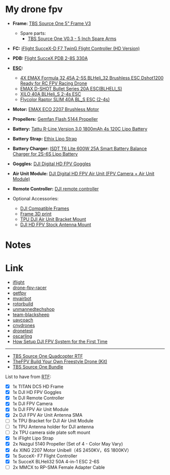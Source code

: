 # My drone fpv

 - __Frame:__ [TBS Source One 5" Frame V3](https://www.getfpv.com/tbs-source-one-5-frame-v3.html)
   - Spare parts:
     - [TBS Source One V0.3 - 5 Inch Spare Arms](https://www.getfpv.com/index.php/tbs-source-one-v0-3-5-inch-spare-arms-2pcs.html?ccartCamp=65956434.2&recoSrc=6m-dl-multisess-alpha-abt:6770)
 - __FC:__ [iFlight SucceX-D F7 TwinG Flight Controller (HD Version)](https://www.getfpv.com/iflight-succex-d-f7-twing-flight-controller-hd-version.html)
 - __PDB:__ [Flight SucceX PDB 2-8S 330A](https://www.banggood.com/IFlight-SucceX-PDB-2-8S-330A-w-5V-12V-BEC-for-RC-Drone-FPV-Racing-Multi-Rotor-p-1412674.html?p=LM11044296190201604E&custlinkid=213999&cur_warehouse=CN) 
 - __[ESC](https://www.getfpv.com/electronics/electronic-speed-controllers-esc/single-esc.html?dir=asc&esc_voltage=824&order=price):__ 
   - [4X EMAX Formula 32 45A 2-5S BLHeli_32 Brushless ESC Dshot1200 Ready for RC FPV Racing Drone](https://www.banggood.com/4X-EMAX-Formula-32-45A-2-5S-BLHeli_32-Brushless-ESC-Dshot1200-Ready-for-RC-FPV-Racing-Drone-p-1257441.html?rmmds=detail-left-hotproducts__1&cur_warehouse=CN)
   - [EMAX D-SHOT Bullet Series 20A ESC(BLHELI_S)](https://www.getfpv.com/emax-d-shot-bullet-series-20a-esc-blheli-s.html)
   - [XILO 40A BLHeli_S 2-4s ESC](https://www.getfpv.com/xilo-40a-blheli-s-2-4s-esc.html)
   - [Flycolor Raptor SLIM 40A BL_S ESC (2-4s)](https://www.team-blacksheep.com/products/prod:flycolor_slim_40a)
 - __Motor:__ [EMAX ECO 2207 Brushless Motor](https://www.getfpv.com/emax-eco-2207-brushless-motor.html)
 - __Propellers:__ [Gemfan Flash 5144 Propeller](https://www.getfpv.com/gemfan-flash-5144-propeller-set-of-4-choose-color.html)
 - __Battery:__ [Tattu R-Line Version 3.0 1800mAh 4s 120C Lipo Battery](https://www.getfpv.com/tattu-r-line-version-3-0-1800mah-4s-120c-lipo-battery.html)
 - __Battery Strap:__ [Ethix Lipo Strap](https://www.getfpv.com/ethix-lipo-strap-4pcs.html)
 - __Battery Charger:__ [ISDT T6 Lite 600W 25A Smart Battery Balance Charger for 2S-6S Lipo Battery](https://www.banggood.com/ISDT-T6-Lite-600W-25A-Smart-Battery-Balance-Charger-for-2S-6S-Lipo-Battery-p-1229764.html?utm_source=google&utm_medium=cpc_ods&utm_campaign=arvin-led-sds-view-lightsolar-content&utm_content=arvin&gclid=CjwKCAjw7-P1BRA2EiwAXoPWAzq2VNalBQfZfoSS58qPrGPUVa7ZjYcIicC1CSFqJxgQYXOi3Io2IhoCwxsQAvD_BwE&cur_warehouse=CN)
 - __Goggles:__ [DJI Digital HD FPV Goggles](https://www.getfpv.com/dji-digital-hd-fpv-goggles.html)
 - __Air Unit Module:__ [DJI Digital HD FPV Air Unit (FPV Camera + Air Unit Module)](https://www.getfpv.com/dji-digital-hd-fpv-air-unit.html) 
 - __Remote Controller:__ [DJI remote controller](https://www.getfpv.com/dji-fpv-remote-controller-mode-2.html)
 
- Optional Accessories:
  - [DJI Compatible Frames](https://www.racedayquads.com/collections/designed-for-dji-digital-fpv)
  - [Frame 3D print](https://www.drone-fpv-racer.com/en/188-frame-s-3d-prints#/hd-dji_fpv)
  - [TPU DJI Air Unit Bracket Mount](https://shop.iflight-rc.com/index.php?route=product/product&product_id=1091)
  - [DJI HD FPV Stock Antenna Mount](https://www.brain3d.co/collections/hd-antenna-sets/products/dji-hd-fpv-stock-antenna-mount-2-piece-mount?variant=31638668017751)

# Notes

# Link

 - [iflight](https://shop.iflight-rc.com/index.php?route=common/home)
 - [drone-fpv-racer](https://www.drone-fpv-racer.com/)
 - [getfpv](https://www.getfpv.com/)
 - [myairbot](https://store.myairbot.com/)
 - [rotorbuild](https://rotorbuilds.com/build/19008)
 - [unmannedtechshop](https://www.unmannedtechshop.co.uk/)
 - [team-blacksheep](https://www.team-blacksheep.com/products/prod:source_one_5in)
 - [uavcoach](https://uavcoach.com/fpv-quadcopter-drone-systems/)
 - [cnydrones](https://www.cnydrones.org/flight-modes-angle-horizon-acro-what-do-they-mean/)
 - [dronetest](https://blog.dronetrest.com/)
 - [oscarling](https://oscarliang.com/)
 - [How Setup DJI FPV System for the First Time](https://oscarliang.com/dji-fpv-system-setup/)

---
- [TBS Source One Quadcopter RTF](https://www.getfpv.com/tbs-source-one-quadcopter-rtf-1700kv-2400kv.html)
- [TheFPV Build Your Own Freestyle Drone (Kit)](https://www.unmannedtechshop.co.uk/product/thefpv-build-your-own-freestyle-drone-kit/)
- [TBS Source One Bundle](https://www.team-blacksheep.com/products/prod:sourceone_bundle)

List to have from [RTF](https://www.drone-fpv-racer.com/en/iflight-titan-dc5-hd-bnf-w-dji-air-unit-6094.html):
 - [X] 1x TITAN DC5 HD Frame
 - [X] 1x DJI HD FPV Goggles
 - [X] 1x DJI Remote Controller
 - [x] 1x DJI FPV Camera
 - [x] 1x DJI FPV Air Unit Module
 - [x] 2x DJI FPV Air Unit Antenna SMA
 - [ ] 1x TPU Bracket for DJI Air Unit Module
 - [ ] 1x TPU Antenna holder for DJI antenna
 - [ ] 2x TPU camera side plate soft mount
 - [x] 1x iFlight Lipo Strap
 - [X] 2x Nazgul 5140 Propeller (Set of 4 - Color May Vary)
 - [x] 4x XING 2207 Motor Unibell（4S 2450KV，6S 1800KV）
 - [X] 1x SucceX- F7 Flight Controller
 - [X] 1x SucceX BLHeli32 50A 4-in-1 ESC 2-6S
 - [ ] 2x MMCX to RP-SMA Female Adapter Cable